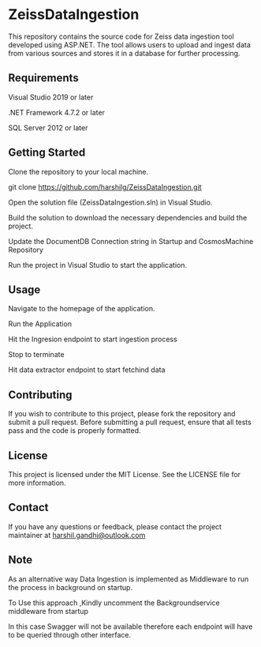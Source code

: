 # ZeissDataIngestion

This repository contains the source code for Zeiss data ingestion tool developed using ASP.NET. The tool allows users to upload and ingest data from various sources and stores it in a database for further processing.

##  Requirements

Visual Studio 2019 or later

.NET Framework 4.7.2 or later

SQL Server 2012 or later


## Getting Started
Clone the repository to your local machine.

git clone https://github.com/harshilg/ZeissDataIngestion.git

Open the solution file (ZeissDataIngestion.sln) in Visual Studio.

Build the solution to download the necessary dependencies and build the project.

Update the DocumentDB Connection string  in Startup and CosmosMachine Repository

Run the project in Visual Studio to start the application.

## Usage

Navigate to the homepage of the application.

Run the Application

Hit the Ingresion endpoint to start ingestion process

Stop to terminate

Hit data extractor endpoint to start fetchind data 

## Contributing
If you wish to contribute to this project, please fork the repository and submit a pull request. Before submitting a pull request, ensure that all tests pass and the code is properly formatted.

## License
This project is licensed under the MIT License. See the LICENSE file for more information.

## Contact
If you have any questions or feedback, please contact the project maintainer at harshil.gandhi@outlook.com

## Note
As an alternative way Data Ingestion is implemented as Middleware to run the process in background on startup.

To Use this approach ,Kindly uncomment the Backgroundservice middleware from startup

In this case Swagger will not be available therefore each endpoint will have to be queried through other interface.